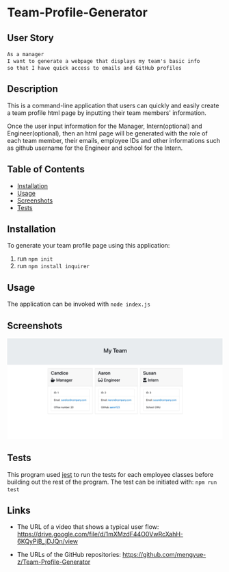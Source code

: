 # Team-Profile-Generator

## User Story

```
As a manager
I want to generate a webpage that displays my team's basic info
so that I have quick access to emails and GitHub profiles
```

## Description

This is a command-line application that users can quickly and easily create a team profile html page by inputting their team members' information.

Once the user input information for the Manager, Intern(optional) and Engineer(optional), then an html page will be generated with the role of each team member, their emails, employee IDs and other informations such as github username for the Engineer and school for the Intern.

## Table of Contents
  
* [Installation](#installation)
* [Usage](#usage)
* [Screenshots](#links)
* [Tests](#tests)


## Installation

To generate your team profile page using this application:
1. run ```npm init``` 
2. run ```npm install inquirer```

## Usage 

The application can be invoked with ```node index.js```

## Screenshots

![Sample Team Page Screenshot](./output/My_Team_Screenshot.jpg)

## Tests

This program used [jest](https://jestjs.io/) to run the tests for each employee classes before building out the rest of the program.
The test can be initiated with:
`npm run test`


## Links

* The URL of a video that shows a typical user flow: https://drive.google.com/file/d/1mXMzdF44O0VwRcXahH-6KQyPiB_jDJQn/view

* The URLs of the GitHub repositories: https://github.com/mengyue-z/Team-Profile-Generator

